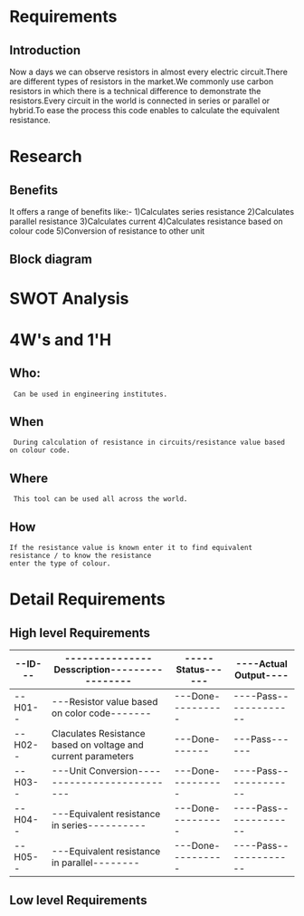 # Requirements
## Introduction
Now a days we can observe resistors in almost every electric circuit.There are different types of resistors in the market.We commonly use carbon resistors in which there is a technical difference to demonstrate the resistors.Every circuit in the world is connected in series or parallel or hybrid.To ease the process this code enables to calculate the equivalent resistance. 
# Research
## Benefits
It offers a range of benefits like:-
                  1)Calculates series resistance
                  2)Calculates parallel resistance
                  3)Calculates current
                  4)Calculates resistance based on colour code
                  5)Conversion of resistance to other unit
 ## Block diagram
 # SWOT Analysis
 # 4W's and 1'H
 ## Who:
     Can be used in engineering institutes.
 ## When
     During calculation of resistance in circuits/resistance value based on colour code.
 ## Where
     This tool can be used all across the world. 
 ## How
    If the resistance value is known enter it to find equivalent resistance / to know the resistance 
    enter the type of colour.
 # Detail Requirements
 ## High level Requirements
 |--ID---|---------------Desscription-----------------|-----Status------|----Actual Output----|
 |-------|--------------------------------------------|-----------------|---------------------|
 |--H01--|---Resistor value based on color code-------|---Done----------|----Pass-------------|
 |--H02--|Claculates Resistance based on voltage and current parameters|---Done-------|---Pass------|
 |--H03--|---Unit Conversion--------------------------|---Done----------|----Pass-------------|
 |--H04--|---Equivalent resistance in series----------|---Done----------|----Pass-------------|
 |--H05--|---Equivalent resistance in parallel--------|---Done----------|----Pass-------------|
## Low level Requirements
 


